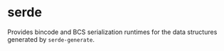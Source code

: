 # serde

Provides bincode and BCS serialization runtimes for the data structures generated by `serde-generate`.
